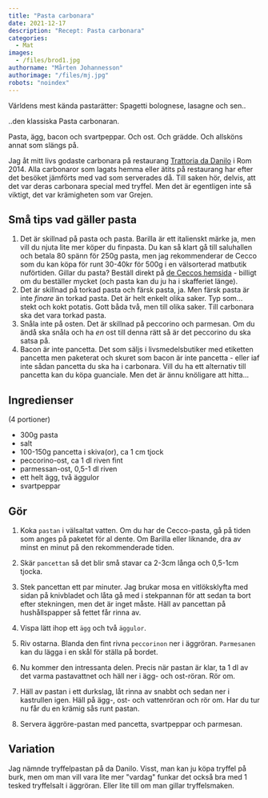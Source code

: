 ```yaml
---
title: "Pasta carbonara"
date: 2021-12-17
description: "Recept: Pasta carbonara"
categories:
  - Mat
images:
  - /files/brod1.jpg
authorname: "Mårten Johannesson"
authorimage: "/files/mj.jpg"
robots: "noindex"
---
```


Världens mest kända pastarätter: Spagetti bolognese, lasagne och sen..
<!--more-->
..den klassiska Pasta carbonaran.

Pasta, ägg, bacon och svartpeppar. Och ost. Och grädde. Och allsköns annat som slängs på.

Jag åt mitt livs godaste carbonara på restaurang [Trattoria da Danilo](https://www.trattoriadadanilo.com/) i Rom 2014. Alla carbonaror som lagats hemma eller ätits på restaurang har efter det besöket jämförts med vad som serverades då. Till saken hör, delvis, att det var deras carbonara special med tryffel. Men det är egentligen inte så viktigt, det var krämigheten som var Grejen.

## Små tips vad gäller pasta

1. Det är skillnad på pasta och pasta. Barilla är ett italienskt märke ja, men vill du njuta lite mer köper du finpasta. Du kan så klart gå till saluhallen och betala 80 spänn för 250g pasta, men jag rekommenderar de Cecco som du kan köpa för runt 30-40kr för 500g i en välsorterad matbutik nuförtiden. Gillar du pasta? Beställ direkt på [de Ceccos hemsida](https://shop.dececco.com/it/en/) - billigt om du beställer mycket (och pasta kan du ju ha i skafferiet länge).
2. Det är skillnad på torkad pasta och färsk pasta, ja. Men färsk pasta är inte *finare* än torkad pasta. Det är helt enkelt olika saker. Typ som... stekt och kokt potatis. Gott båda två, men till olika saker. Till carbonara ska det vara torkad pasta.
3. Snåla inte på osten. Det är skillnad på peccorino och parmesan. Om du ändå ska snåla och ha *en* ost till denna rätt så är det peccorino du ska satsa på.
4. Bacon är inte pancetta. Det som säljs i livsmedelsbutiker med etiketten pancetta men paketerat och skuret som bacon är inte pancetta - eller iaf inte sådan pancetta du ska ha i carbonara. Vill du ha ett alternativ till pancetta kan du köpa guanciale. Men det är ännu knöligare att hitta...


## Ingredienser
(4 portioner)
* 300g pasta
* salt
* 100-150g pancetta i skiva(or), ca 1 cm tjock
* peccorino-ost, ca 1 dl riven fint
* parmessan-ost, 0,5-1 dl riven
* ett helt ägg, två äggulor
* svartpeppar


## Gör

1. Koka `pastan` i välsaltat vatten. Om du har de Cecco-pasta, gå på tiden som anges på paketet för al dente. Om Barilla eller liknande, dra av minst en minut på den rekommenderade tiden.

2. Skär `pancettan` så det blir små stavar ca 2-3cm långa och 0,5-1cm tjocka.

3. Stek pancettan ett par minuter. Jag brukar mosa en vitlöksklyfta med sidan på knivbladet och låta gå med i stekpannan för att sedan ta bort efter stekningen, men det är inget måste. Häll av pancettan på hushållspapper så fettet får rinna av.

4. Vispa lätt ihop ett `ägg` och två `äggulor`.

5. Riv ostarna. Blanda den fint rivna `peccorinon` ner i äggröran. `Parmesanen` kan du lägga i en skål för ställa på bordet.

6. Nu kommer den intressanta delen. Precis när pastan är klar, ta 1 dl av det varma pastavattnet och häll ner i ägg- och ost-röran. Rör om.

7. Häll av pastan i ett durkslag, låt rinna av snabbt och sedan ner i kastrullen igen. Häll på ägg-, ost- och vattenröran och rör om. Har du tur nu får du en krämig sås runt pastan.

8. Servera äggröre-pastan med pancetta, svartpeppar och parmesan.

## Variation

Jag nämnde tryffelpastan på da Danilo. Visst, man kan ju köpa tryffel på burk, men om man vill vara lite mer "vardag" funkar det också bra med 1 tesked tryffelsalt i äggröran. Eller lite till om man gillar tryffelsmaken.
